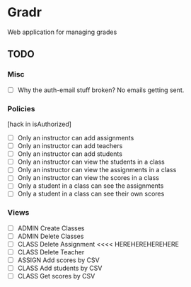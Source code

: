 # Gradr

Web application for managing grades

## TODO

### Misc

- [ ] Why the auth-email stuff broken? No emails getting sent.

### Policies

[hack in isAuthorized]

- [ ] Only an instructor can add assignments
- [ ] Only an instructor can add teachers
- [ ] Only an instructor can add students
- [ ] Only an instructor can view the students in a class
- [ ] Only an instructor can view the assignments in a class
- [ ] Only an instructor can view the scores in a class
- [ ] Only a student in a class can see the assignments
- [ ] Only a student in a class can see their own scores

### Views

- [ ] ADMIN   Create Classes
- [ ] ADMIN   Delete Classes
- [ ] CLASS   Delete Assignment    <<<< HEREHEREHEREHERE
- [ ] CLASS   Delete Teacher
- [ ] ASSIGN  Add scores   by CSV
- [ ] CLASS   Add students by CSV
- [ ] CLASS   Get scores   by CSV

[upload]: http://stackoverflow.com/questions/23377137/how-to-read-contents-of-an-uploaded-file
